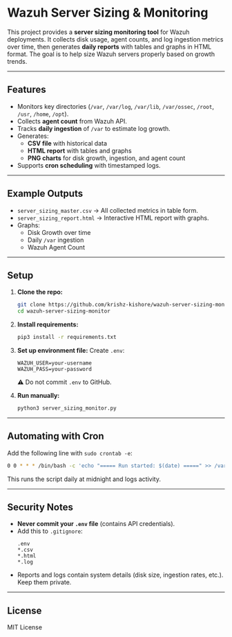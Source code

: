 # Wazuh Server Sizing & Monitoring

This project provides a **server sizing monitoring tool** for Wazuh deployments. It collects disk usage, agent counts, and log ingestion metrics over time, then generates **daily reports** with tables and graphs in HTML format. The goal is to help size Wazuh servers properly based on growth trends.

---

## Features

- Monitors key directories (`/var`, `/var/log`, `/var/lib`, `/var/ossec`, `/root`, `/usr`, `/home`, `/opt`).
- Collects **agent count** from Wazuh API.
- Tracks **daily ingestion** of `/var` to estimate log growth.
- Generates:
  - **CSV file** with historical data
  - **HTML report** with tables and graphs
  - **PNG charts** for disk growth, ingestion, and agent count
- Supports **cron scheduling** with timestamped logs.

---

## Example Outputs

- `server_sizing_master.csv` → All collected metrics in table form.
- `server_sizing_report.html` → Interactive HTML report with graphs.
- Graphs:
  - Disk Growth over time
  - Daily `/var` ingestion
  - Wazuh Agent Count

---

## Setup

1. **Clone the repo:**
   ```bash
   git clone https://github.com/krishz-kishore/wazuh-server-sizing-monitor.git
   cd wazuh-server-sizing-monitor
   ```

2. **Install requirements:**
   ```bash
   pip3 install -r requirements.txt
   ```

3. **Set up environment file:**
   Create `.env`:
   ```env
   WAZUH_USER=your-username
   WAZUH_PASS=your-password
   ```

   ⚠️ Do not commit `.env` to GitHub.

4. **Run manually:**
   ```bash
   python3 server_sizing_monitor.py
   ```

---

## Automating with Cron

Add the following line with `sudo crontab -e`:

```bash
0 0 * * * /bin/bash -c 'echo "===== Run started: $(date) =====" >> /var/local/server_sizing/server_sizing_cron.log; /usr/bin/python3 server_sizing_monitor.py >> /var/local/server_sizing/server_sizing_cron.log 2>&1; echo "===== Run ended: $(date) =====" >> /var/local/server_sizing/server_sizing_cron.log; echo "" >> /var/local/server_sizing/server_sizing_cron.log'
```

This runs the script daily at midnight and logs activity.

---

## Security Notes

- **Never commit your `.env` file** (contains API credentials).
- Add this to `.gitignore`:
  ```gitignore
  .env
  *.csv
  *.html
  *.log
  ```
- Reports and logs contain system details (disk size, ingestion rates, etc.). Keep them private.

---

## License

MIT License
